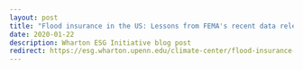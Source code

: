 ```yaml
---
layout: post
title: "Flood insurance in the US: Lessons from FEMA's recent data release (part 2)"
date: 2020-01-22
description: Wharton ESG Initiative blog post
redirect: https://esg.wharton.upenn.edu/climate-center/flood-insurance-in-the-us-lessons-from-femas-recent-data-release-part-ii/
---
```

